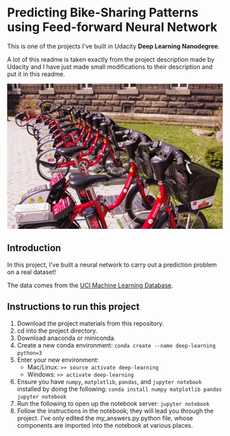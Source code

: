 # Predicting Bike-Sharing Patterns using Feed-forward Neural Network

This is one of the projects I've built in Udacity **Deep Learning Nanodegree**.

A lot of this readme is taken exactly from the project description made by Udacity and I have just made small modifications to their description and put it in this readme.

![](bicycle.jpg)

## Introduction

In this project, I've built a neural network to carry out a prediction problem on a real dataset! 

The data comes from the [UCI Machine Learning Database](https://archive.ics.uci.edu/ml/datasets/Bike+Sharing+Dataset).

## Instructions to run this project

1. Download the project materials from this repository.
2. cd into the project directory.
3. Download anaconda or miniconda.
4. Create a new conda environment: `conda create --name deep-learning python=3`
5. Enter your new environment:
    * Mac/Linux: `>> source activate deep-learning`
    * Windows: `>> activate deep-learning`
6. Ensure you have `numpy`, `matplotlib`, `pandas`, and `jupyter notebook` installed by doing the following:
`conda install numpy matplotlib pandas jupyter notebook`
7. Run the following to open up the notebook server:
`jupyter notebook`
8. Follow the instructions in the notebook; they will lead you through the project. I've only edited the my_answers.py python file, whose components are imported into the notebook
at various places.
